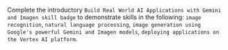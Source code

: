 Complete the introductory `Build Real World AI Applications with Gemini and Imagen skill badge` to demonstrate skills in the following: `image recognition`, `natural language processing`, `image generation using Google's powerful Gemini and Imagen models`, `deploying applications on the Vertex AI platform`.
